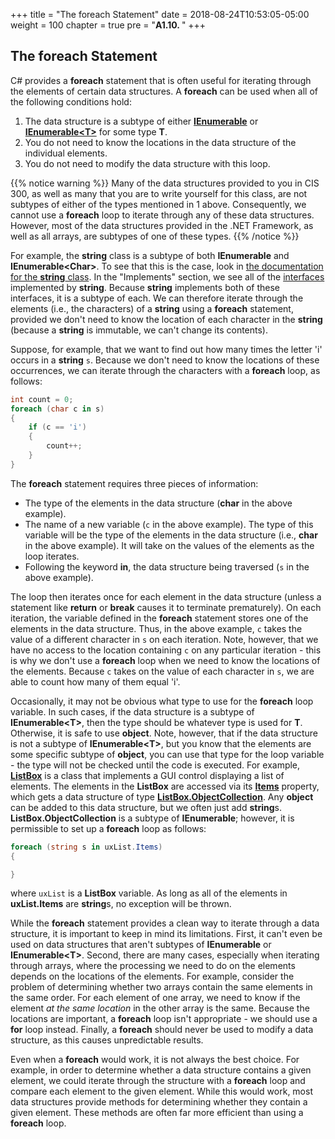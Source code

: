 +++
title = "The foreach Statement"
date = 2018-08-24T10:53:05-05:00
weight = 100
chapter = true
pre = "<b>A1.10. </b>"
+++

## The **foreach** Statement

C# provides a **foreach** statement that is often useful for iterating through the elements of certain data structures. A **foreach** can be used when all of the following conditions hold:

1.  The data structure is a subtype of either [**IEnumerable**](https://docs.microsoft.com/en-us/dotnet/api/system.collections.ienumerable?view=netframework-4.7.2) or [**IEnumerable\<T\>**](https://docs.microsoft.com/en-us/dotnet/api/system.collections.generic.ienumerable-1?view=netframework-4.7.2) for some type **T**. 
2.  You do not need to know the locations in the data structure of the individual elements. 
3.  You do not need to modify the data structure with this loop.

{{% notice warning %}}
Many of the data structures provided to you in CIS 300, as well as
many that you are to write yourself for this class, are not subtypes
of either of the types mentioned in 1 above. Consequently, we cannot
use a **foreach** loop to iterate through any of these data
structures. However, most of the data structures provided in the .NET
Framework, as well as all arrays, are subtypes of one of these types.
{{% /notice %}}

For example, the **string** class is a subtype of both **IEnumerable**
and **IEnumerable\<Char\>**. To see that this is the case, look in
[the documentation for the **string**
class](https://docs.microsoft.com/en-us/dotnet/api/system.string?view=netframework-4.7.2). In
the "Implements" section, we see all of the
[interfaces](/trees/tries/multiple-impl) implemented by **string**.
Because **string** implements both of these interfaces, it is a
subtype of each.  We can therefore iterate through the elements (i.e., the characters) of a **string** using a **foreach** statement, provided we don't need to know the location of each character in the **string** (because a **string** is immutable, we can't change its contents).

Suppose, for example, that we want to find out how many times the letter 'i' occurs in a **string** `s`. Because we don't need to know the locations of these occurrences, we can iterate through the characters with a **foreach** loop, as follows:

```C#
int count = 0;
foreach (char c in s)
{
    if (c == 'i')
    {
        count++;
    }
}
```

The **foreach** statement requires three pieces of information:

- The type of the elements in the data structure (**char** in the above example).
- The name of a new variable (`c` in the above example). The type of this variable will be the type of the elements in the data structure (i.e., **char** in the above example). It will take on the values of the elements as the loop iterates.
- Following the keyword **in**, the data structure being traversed (`s` in the above example).

The loop then iterates once for each element in the data structure (unless a statement like **return** or **break** causes it to terminate prematurely). On each iteration, the variable defined in the **foreach** statement stores one of the elements in the data structure. Thus, in the above example, `c` takes the value of a different character in `s` on each iteration. Note, however, that we have no access to the location containing `c` on any particular iteration - this is why we don't use a **foreach** loop when we need to know the locations of the elements. Because `c` takes on the value of each character in `s`, we are able to count how many of them equal 'i'.

Occasionally, it may not be obvious what type to use for the
**foreach** loop variable. In such cases, if the data structure is a
subtype of **IEnumerable\<T\>**, then the type should be whatever type
is used for **T**. Otherwise, it is safe to use **object**. Note,
however, that if the data structure is not a subtype of
**IEnumerable\<T\>**, but you know that the elements are some specific
subtype of **object**, you can use that type for the loop variable -
the type will not be checked until the code is executed. For example,
[**ListBox**](https://docs.microsoft.com/en-us/dotnet/api/system.windows.forms.listbox?view=netframework-4.7.2)
is a class that implements a GUI control displaying a list of
elements. The elements in the **ListBox** are accessed via its
[**Items**](https://docs.microsoft.com/en-us/dotnet/api/system.windows.forms.listbox.items?view=netframework-4.7.2#System_Windows_Forms_ListBox_Items)
property, which gets a data structure of type
[**ListBox.ObjectCollection**](https://docs.microsoft.com/en-us/dotnet/api/system.windows.forms.listbox.objectcollection?view=netframework-4.7.2). Any
**object** can be added to this data structure, but we often just add **string**s. **ListBox.ObjectCollection** is a subtype of **IEnumerable**; however, it is permissible to set up a **foreach** loop as follows:

```C#
foreach (string s in uxList.Items)
{

}
```

where `uxList` is a **ListBox** variable. As long as all of the elements in **uxList.Items** are **string**s, no exception will be thrown.

While the **foreach** statement provides a clean way to iterate through a data structure, it is important to keep in mind its limitations. First, it can't even be used on data structures that aren't subtypes of **IEnumerable** or **IEnumerable\<T\>**. Second, there are many cases, especially when iterating through arrays, where the processing we need to do on the elements depends on the locations of the elements. For example, consider the problem of determining whether two arrays contain the same elements in the same order. For each element of one array, we need to know if the element *at the same location* in the other array is the same. Because the locations are important, a **foreach** loop isn't appropriate - we should use a **for** loop instead. Finally, a **foreach** should never be used to modify a data structure, as this causes unpredictable results.

Even when a **foreach** would work, it is not always the best choice. For example, in order to determine whether a data structure contains a given element, we could iterate through the structure with a **foreach** loop and compare each element to the given element. While this would work, most data structures provide methods for determining whether they contain a given element. These methods are often far more efficient than using a **foreach** loop.
